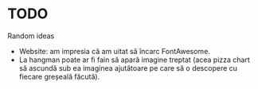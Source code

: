 # TODO
Random ideas

* Website: am impresia că am uitat să încarc FontAwesome.
* La hangman poate ar fi fain să apară imagine treptat (acea pizza chart să ascundă sub ea imaginea ajutătoare pe care să o descopere cu fiecare greșeală făcută).
